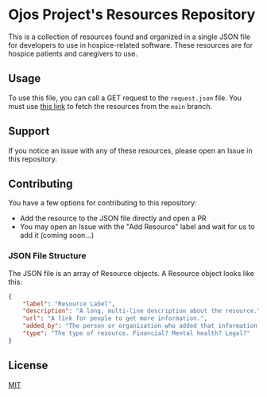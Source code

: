 # Ojos Project's Resources Repository

This is a collection of resources found and organized in a single JSON file for
developers to use in hospice-related software. These resources are for hospice
patients and caregivers to use.

## Usage

To use this file, you can call a GET request to the `request.json` file. You
must use
[this link](https://raw.githubusercontent.com/ojosproject/resources/main/resources.json)
to fetch the resources from the `main` branch.

## Support

If you notice an issue with any of these resources, please open an Issue in this
repository.

## Contributing

You have a few options for contributing to this repository:

- Add the resource to the JSON file directly and open a PR
- You may open an Issue with the "Add Resource" label and wait for us to add it
  (coming soon...)

### JSON File Structure

The JSON file is an array of Resource objects. A Resource object looks like
this:

```json
{
    "label": "Resource Label",
    "description": "A long, multi-line description about the resource.",
    "url": "A link for people to get more information.",
    "added_by": "The person or organization who added that information.",
    "type": "The type of resource. Financial? Mental health? Legal?"
}
```

## License

[MIT](https://choosealicense.com/licenses/mit/)
